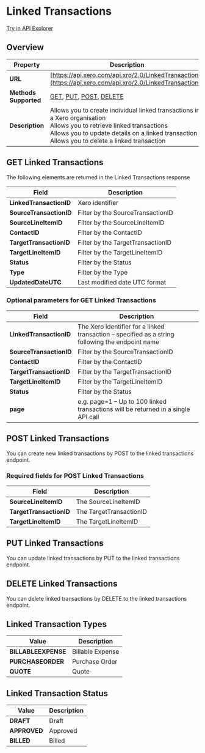 # Linked Transactions

[Try in API Explorer](https://api-explorer.xero.com/accounting/linkedtransactions)

## Overview

| Property | Description |
|----------|-------------|
| **URL** | [https://api.xero.com/api.xro/2.0/LinkedTransactions](https://api.xero.com/api.xro/2.0/LinkedTransactions) |
| **Methods Supported** | [GET](#get-linkedtransactions), [PUT](#put-linkedtransactions), [POST](#post-linkedtransactions), [DELETE](#delete-linkedtransactions) |
| **Description** | Allows you to create individual linked transactions in a Xero organisation<br/>Allows you to retrieve linked transactions<br/>Allows you to update details on a linked transaction<br/>Allows you to delete a linked transaction |

## GET Linked Transactions

The following elements are returned in the Linked Transactions response

| Field | Description |
|-------|-------------|
| **LinkedTransactionID** | Xero identifier |
| **SourceTransactionID** | Filter by the SourceTransactionID |
| **SourceLineItemID** | Filter by the SourceLineItemID |
| **ContactID** | Filter by the ContactID |
| **TargetTransactionID** | Filter by the TargetTransactionID |
| **TargetLineItemID** | Filter by the TargetLineItemID |
| **Status** | Filter by the Status |
| **Type** | Filter by the Type |
| **UpdatedDateUTC** | Last modified date UTC format |

### Optional parameters for GET Linked Transactions

| Field | Description |
|-------|-------------|
| **LinkedTransactionID** | The Xero identifier for a linked transaction – specified as a string following the endpoint name |
| **SourceTransactionID** | Filter by the SourceTransactionID |
| **ContactID** | Filter by the ContactID |
| **TargetTransactionID** | Filter by the TargetTransactionID |
| **TargetLineItemID** | Filter by the TargetLineItemID |
| **Status** | Filter by the Status |
| **page** | e.g. page=1 – Up to 100 linked transactions will be returned in a single API call |

## POST Linked Transactions

You can create new linked transactions by POST to the linked transactions endpoint.

### Required fields for POST Linked Transactions

| Field | Description |
|-------|-------------|
| **SourceLineItemID** | The SourceLineItemID |
| **TargetTransactionID** | The TargetTransactionID |
| **TargetLineItemID** | The TargetLineItemID |

## PUT Linked Transactions

You can update linked transactions by PUT to the linked transactions endpoint.

## DELETE Linked Transactions

You can delete linked transactions by DELETE to the linked transactions endpoint.

## Linked Transaction Types

| Value | Description |
|-------|-------------|
| **BILLABLEEXPENSE** | Billable Expense |
| **PURCHASEORDER** | Purchase Order |
| **QUOTE** | Quote |

## Linked Transaction Status

| Value | Description |
|-------|-------------|
| **DRAFT** | Draft |
| **APPROVED** | Approved |
| **BILLED** | Billed |